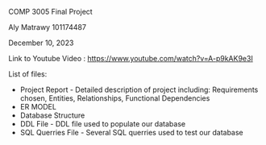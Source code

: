  COMP 3005 Final Project

Aly Matrawy 101174487


December 10, 2023


Link to Youtube Video : https://www.youtube.com/watch?v=A-p9kAK9e3I

List of files: 

- Project Report - Detailed description of project including: Requirements chosen, Entities, Relationships, Functional Dependencies
- ER MODEL
- Database Structure
- DDL File - DDL file used to populate our database
- SQL Querries File - Several SQL querries used to test our database







